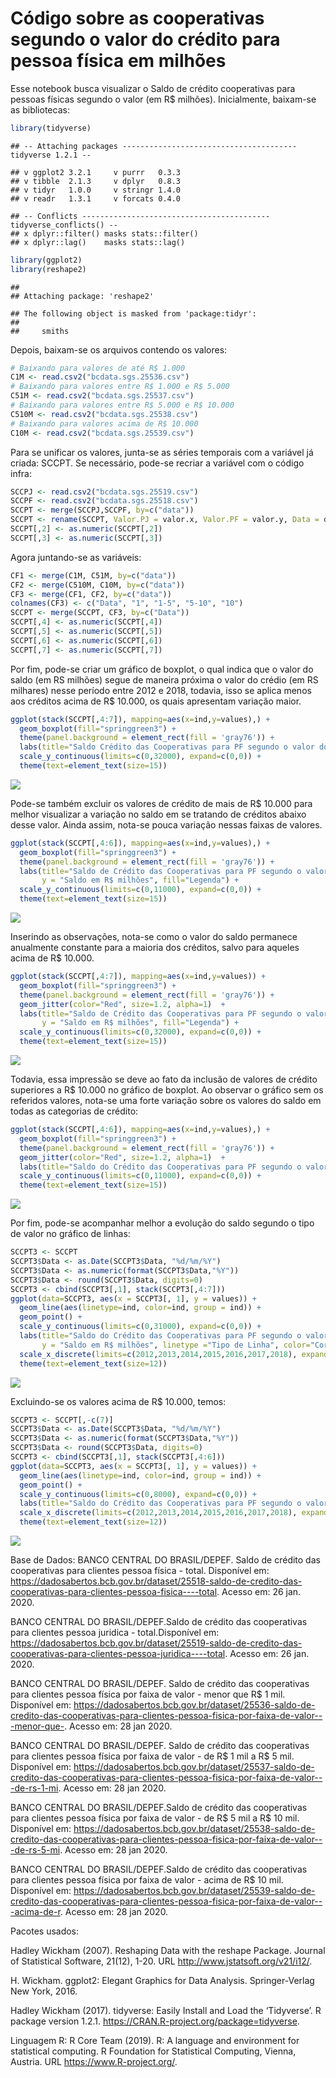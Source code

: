 Código sobre as cooperativas segundo o valor do crédito para pessoa
física em milhões
================

Esse notebook busca visualizar o Saldo de crédito cooperativas para
pessoas físicas segundo o valor (em R$ milhões). Inicialmente, baixam-se
as bibliotecas:

``` r
library(tidyverse)
```

    ## -- Attaching packages --------------------------------------- tidyverse 1.2.1 --

    ## v ggplot2 3.2.1     v purrr   0.3.3
    ## v tibble  2.1.3     v dplyr   0.8.3
    ## v tidyr   1.0.0     v stringr 1.4.0
    ## v readr   1.3.1     v forcats 0.4.0

    ## -- Conflicts ------------------------------------------ tidyverse_conflicts() --
    ## x dplyr::filter() masks stats::filter()
    ## x dplyr::lag()    masks stats::lag()

``` r
library(ggplot2)
library(reshape2)
```

    ## 
    ## Attaching package: 'reshape2'

    ## The following object is masked from 'package:tidyr':
    ## 
    ##     smiths

Depois, baixam-se os arquivos contendo os valores:

``` r
# Baixando para valores de até R$ 1.000
C1M <- read.csv2("bcdata.sgs.25536.csv")
# Baixando para valores entre R$ 1.000 e R$ 5.000
C51M <- read.csv2("bcdata.sgs.25537.csv")
# Baixando para valores entre R$ 5.000 e R$ 10.000
C510M <- read.csv2("bcdata.sgs.25538.csv")
# Baixando para valores acima de R$ 10.000
C10M <- read.csv2("bcdata.sgs.25539.csv")
```

Para se unificar os valores, junta-se as séries temporais com a variável
já criada: SCCPT. Se necessário, pode-se recriar a variável com o código
infra:

``` r
SCCPJ <- read.csv2("bcdata.sgs.25519.csv")
SCCPF <- read.csv2("bcdata.sgs.25518.csv")
SCCPT <- merge(SCCPJ,SCCPF, by=c("data"))
SCCPT <- rename(SCCPT, Valor.PJ = valor.x, Valor.PF = valor.y, Data = data)
SCCPT[,2] <- as.numeric(SCCPT[,2])
SCCPT[,3] <- as.numeric(SCCPT[,3])
```

Agora juntando-se as variáveis:

``` r
CF1 <- merge(C1M, C51M, by=c("data")) 
CF2 <- merge(C510M, C10M, by=c("data"))
CF3 <- merge(CF1, CF2, by=c("data"))
colnames(CF3) <- c("Data", "1", "1-5", "5-10", "10")
SCCPT <- merge(SCCPT, CF3, by=c("Data")) 
SCCPT[,4] <- as.numeric(SCCPT[,4])
SCCPT[,5] <- as.numeric(SCCPT[,5])
SCCPT[,6] <- as.numeric(SCCPT[,6])
SCCPT[,7] <- as.numeric(SCCPT[,7])
```

Por fim, pode-se criar um gráfico de boxplot, o qual indica que o valor
do saldo (em RS milhões) segue de maneira próxima o valor do crédio (em
RS milhares) nesse período entre 2012 e 2018, todavia, isso se aplica
menos aos créditos acima de R$ 10.000, os quais apresentam variação
maior.

``` r
ggplot(stack(SCCPT[,4:7]), mapping=aes(x=ind,y=values),) +
  geom_boxplot(fill="springgreen3") +
  theme(panel.background = element_rect(fill = 'gray76')) +
  labs(title="Saldo Crédito das Cooperativas para PF segundo o valor do crédito", subtitle = "Período entre 2012-2018", x ="Valor do Crédito em R$ milhares de reais", caption="Fonte: BCB/Depef", y = "Saldo em R$ milhões", fill="Legenda") + 
  scale_y_continuous(limits=c(0,32000), expand=c(0,0)) +
  theme(text=element_text(size=15)) 
```

![](CCVC_files/figure-gfm/unnamed-chunk-5-1.png)<!-- -->

Pode-se também excluir os valores de crédito de mais de R$ 10.000 para
melhor visualizar a variação no saldo em se tratando de créditos abaixo
desse valor. Ainda assim, nota-se pouca variação nessas faixas de
valores.

``` r
ggplot(stack(SCCPT[,4:6]), mapping=aes(x=ind,y=values),) +
  geom_boxplot(fill="springgreen3") +
  theme(panel.background = element_rect(fill = 'gray76')) +
  labs(title="Saldo de Crédito das Cooperativas para PF segundo o valor do crédito",subtitle = "Período entre 2012-2018", caption="Fonte: BCB/Depef", x ="Valor do Crédito em R$ milhares de reais", 
       y = "Saldo em R$ milhões", fill="Legenda") + 
  scale_y_continuous(limits=c(0,11000), expand=c(0,0)) +
  theme(text=element_text(size=15)) 
```

![](CCVC_files/figure-gfm/unnamed-chunk-6-1.png)<!-- -->

Inserindo as observações, nota-se como o valor do saldo permanece
anualmente constante para a maioria dos créditos, salvo para aqueles
acima de R$ 10.000.

``` r
ggplot(stack(SCCPT[,4:7]), mapping=aes(x=ind,y=values)) +
  geom_boxplot(fill="springgreen3") +
  theme(panel.background = element_rect(fill = 'gray76')) +
  geom_jitter(color="Red", size=1.2, alpha=1)  +
  labs(title="Saldo de Crédito das Cooperativas para PF segundo o valor do crédito", subtitle = "Período entre 2012-2018", caption="Fonte: BCB/Depef", x = "Valor do Crédito em R$ milhares de reais", 
       y = "Saldo em R$ milhões", fill="Legenda") + 
  scale_y_continuous(limits=c(0,32000), expand=c(0,0)) +
  theme(text=element_text(size=15)) 
```

![](CCVC_files/figure-gfm/unnamed-chunk-7-1.png)<!-- -->

Todavia, essa impressão se deve ao fato da inclusão de valores de
crédito superiores a R$ 10.000 no gráfico de boxplot. Ao observar o
gráfico sem os referidos valores, nota-se uma forte variação sobre os
valores do saldo em todas as categorias de crédito:

``` r
ggplot(stack(SCCPT[,4:6]), mapping=aes(x=ind,y=values),) +
  geom_boxplot(fill="springgreen3") +
  theme(panel.background = element_rect(fill = 'gray76')) +
  geom_jitter(color="Red", size=1.2, alpha=1)  +
  labs(title="Saldo do Crédito das Cooperativas para PF segundo o valor do crédito", subtitle = "Período entre 2012-2018", caption="Fonte: BCB/Depef", x ="Valor do Crédito em R$ milhares de reais", y = "Saldo em R$ milhões", fill="Legenda") + 
  scale_y_continuous(limits=c(0,11000), expand=c(0,0)) +
  theme(text=element_text(size=15)) 
```

![](CCVC_files/figure-gfm/unnamed-chunk-8-1.png)<!-- -->

Por fim, pode-se acompanhar melhor a evolução do saldo segundo o tipo de
valor no gráfico de linhas:

``` r
SCCPT3 <- SCCPT
SCCPT3$Data <- as.Date(SCCPT3$Data, "%d/%m/%Y")
SCCPT3$Data <- as.numeric(format(SCCPT3$Data,"%Y"))
SCCPT3$Data <- round(SCCPT3$Data, digits=0)
SCCPT3 <- cbind(SCCPT3[,1], stack(SCCPT3[,4:7]))
ggplot(data=SCCPT3, aes(x = SCCPT3[, 1], y = values)) +
  geom_line(aes(linetype=ind, color=ind, group = ind)) +
  geom_point() + 
  scale_y_continuous(limits=c(0,31000), expand=c(0,0)) +
  labs(title="Saldo do Crédito das Cooperativas para PF segundo o valor do crédito", x ="Ano", caption="Fonte: BCB/Depef",
       y = "Saldo em R$ milhões", linetype ="Tipo de Linha", color="Cor") +
  scale_x_discrete(limits=c(2012,2013,2014,2015,2016,2017,2018), expand=c(0.01,0.01)) +
  theme(text=element_text(size=12)) 
```

![](CCVC_files/figure-gfm/unnamed-chunk-9-1.png)<!-- -->

Excluindo-se os valores acima de R$ 10.000, temos:

``` r
SCCPT3 <- SCCPT[,-c(7)]
SCCPT3$Data <- as.Date(SCCPT3$Data, "%d/%m/%Y")
SCCPT3$Data <- as.numeric(format(SCCPT3$Data,"%Y"))
SCCPT3$Data <- round(SCCPT3$Data, digits=0)
SCCPT3 <- cbind(SCCPT3[,1], stack(SCCPT3[,4:6]))
ggplot(data=SCCPT3, aes(x = SCCPT3[, 1], y = values)) +
  geom_line(aes(linetype=ind, color=ind, group = ind)) +
  geom_point() + 
  scale_y_continuous(limits=c(0,8000), expand=c(0,0)) +
  labs(title="Saldo do Crédito das Cooperativas para PF segundo o valor do crédito", x ="Ano", caption="Fonte: BCB/Depef", y = "Saldo em R$ milhões", linetype ="Tipo de Linha", color="Cor") +
  scale_x_discrete(limits=c(2012,2013,2014,2015,2016,2017,2018), expand=c(0.01,0.01)) +
  theme(text=element_text(size=12)) 
```

![](CCVC_files/figure-gfm/unnamed-chunk-10-1.png)<!-- -->

Base de Dados: BANCO CENTRAL DO BRASIL/DEPEF. Saldo de crédito das
cooperativas para clientes pessoa física - total. Disponível em:
<https://dadosabertos.bcb.gov.br/dataset/25518-saldo-de-credito-das-cooperativas-para-clientes-pessoa-fisica----total>.
Acesso em: 26 jan. 2020.

BANCO CENTRAL DO BRASIL/DEPEF.Saldo de crédito das cooperativas para
clientes pessoa juridica - total.Disponível em:
<https://dadosabertos.bcb.gov.br/dataset/25519-saldo-de-credito-das-cooperativas-para-clientes-pessoa-juridica----total>.
Acesso em: 26 jan. 2020.

BANCO CENTRAL DO BRASIL/DEPEF. Saldo de crédito das cooperativas para
clientes pessoa física por faixa de valor - menor que R$ 1 mil.
Disponível em:
<https://dadosabertos.bcb.gov.br/dataset/25536-saldo-de-credito-das-cooperativas-para-clientes-pessoa-fisica-por-faixa-de-valor---menor-que->.
Acesso em: 28 jan 2020.

BANCO CENTRAL DO BRASIL/DEPEF. Saldo de crédito das cooperativas para
clientes pessoa física por faixa de valor - de R$ 1 mil a R$ 5 mil.
Disponível em:
<https://dadosabertos.bcb.gov.br/dataset/25537-saldo-de-credito-das-cooperativas-para-clientes-pessoa-fisica-por-faixa-de-valor---de-rs-1-mi>.
Acesso em: 28 jan 2020.

BANCO CENTRAL DO BRASIL/DEPEF.Saldo de crédito das cooperativas para
clientes pessoa física por faixa de valor - de R$ 5 mil a R$ 10 mil.
Disponível em:
<https://dadosabertos.bcb.gov.br/dataset/25538-saldo-de-credito-das-cooperativas-para-clientes-pessoa-fisica-por-faixa-de-valor---de-rs-5-mi>.
Acesso em: 28 jan 2020.

BANCO CENTRAL DO BRASIL/DEPEF.Saldo de crédito das cooperativas para
clientes pessoa física por faixa de valor - acima de R$ 10 mil.
Disponível em:
<https://dadosabertos.bcb.gov.br/dataset/25539-saldo-de-credito-das-cooperativas-para-clientes-pessoa-fisica-por-faixa-de-valor---acima-de-r>.
Acesso em: 28 jan 2020.

Pacotes usados:

Hadley Wickham (2007). Reshaping Data with the reshape Package. Journal
of Statistical Software, 21(12), 1-20. URL
<http://www.jstatsoft.org/v21/i12/>.

H. Wickham. ggplot2: Elegant Graphics for Data Analysis. Springer-Verlag
New York, 2016.

Hadley Wickham (2017). tidyverse: Easily Install and Load the
‘Tidyverse’. R package version 1.2.1.
<https://CRAN.R-project.org/package=tidyverse>.

Linguagem R: R Core Team (2019). R: A language and environment for
statistical computing. R Foundation for Statistical Computing, Vienna,
Austria. URL <https://www.R-project.org/>.
